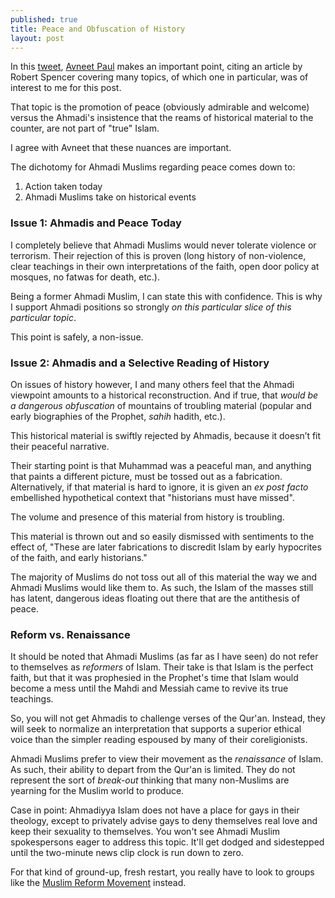 ```yaml
---
published: true
title: Peace and Obfuscation of History
layout: post
---
```

In this [tweet](https://twitter.com/avneet_paul/status/715914253622976512), [Avneet Paul](https://twitter.com/avneet_paul) makes an important point, citing an article by Robert Spencer covering many topics, of which one in particular, was of interest to me for this post. 

That topic is the promotion of peace (obviously admirable and welcome) versus the Ahmadi's insistence that the reams of historical material to the counter, are not part of "true" Islam.

I agree with Avneet that these nuances are important. 

The dichotomy for Ahmadi Muslims regarding peace comes down to: 

1. Action taken today 
2. Ahmadi Muslims take on historical events

### Issue 1: Ahmadis and Peace Today
I completely believe that Ahmadi Muslims would never tolerate violence or terrorism. Their rejection of this is proven (long history of non-violence, clear teachings in their own interpretations of the faith, open door policy at mosques, no fatwas for death, etc.). 

Being a former Ahmadi Muslim, I can state this with confidence. This is why I support Ahmadi positions so strongly _on this particular slice of this particular topic_.

This point is safely, a non-issue.

### Issue 2: Ahmadis and a Selective Reading of History
On issues of history however, I and many others feel that the Ahmadi viewpoint amounts to a historical reconstruction. And if true, that  *would be a dangerous obfuscation* of mountains of troubling material (popular and early biographies of the Prophet, _sahih_ hadith, etc.). 

This historical material is swiftly rejected by Ahmadis, because it doesn’t fit their peaceful narrative. 

Their starting point is that Muhammad was a peaceful man, and anything that paints a different picture, must be tossed out as a fabrication. Alternatively, if that material is hard to ignore, it is 
given an _ex post facto_ embellished hypothetical context that "historians must have missed".

The volume and presence of this material from history is troubling. 

This material is thrown out and so easily dismissed with sentiments to the effect of, "These are later fabrications to discredit Islam by early hypocrites of the faith, and early historians."

The majority of Muslims do not toss out all of this material the way we and Ahmadi Muslims would like them to. As such, the Islam of the masses still has latent, dangerous ideas floating out there that are the antithesis of peace.

### Reform vs. Renaissance 
It should be noted that Ahmadi Muslims (as far as I have seen) do not refer to themselves as _reformers_ of Islam. Their take is that Islam is the perfect faith, but that it was prophesied in the Prophet's time that Islam would become a mess until the Mahdi and Messiah came to revive its true teachings.

So, you will not get Ahmadis to challenge verses of the Qur'an. Instead, they will seek to normalize an interpretation that supports a superior ethical voice than the simpler reading espoused by many of their coreligionists. 

Ahmadi Muslims prefer to view their movement as the _renaissance_ of Islam. As such, their ability to depart from the Qur'an is limited. They do not represent the sort of _break-out_ thinking that many non-Muslims are yearning for the Muslim world to produce. 

Case in point: Ahmadiyya Islam does not have a place for gays in their theology, except to privately advise gays to deny themselves real love and keep their sexuality to themselves. You won't see Ahmadi Muslim spokespersons eager to address this topic. It'll get dodged and sidestepped until the two-minute news clip clock is run down to zero.

For that kind of ground-up, fresh restart, you really have to look to groups like the [Muslim Reform Movement](http://reasononfaith.github.io/2016/03/29/the-mrm-and-the-true-islam-campaigns.html) instead.